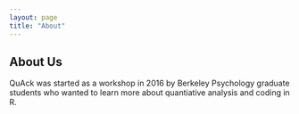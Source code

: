 ```yaml
---
layout: page
title: "About"
---
```


## About Us
QuAck was started as a workshop in 2016 by Berkeley Psychology graduate students who wanted to learn more about quantiative analysis and coding in R. 

